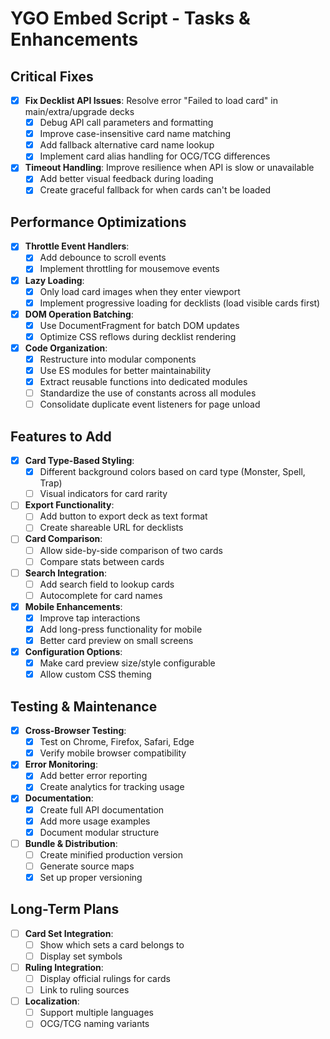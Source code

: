 # YGO Embed Script - Tasks & Enhancements

## Critical Fixes

- [x] **Fix Decklist API Issues**: Resolve error "Failed to load card" in main/extra/upgrade decks
  - [x] Debug API call parameters and formatting
  - [x] Improve case-insensitive card name matching
  - [x] Add fallback alternative card name lookup
  - [x] Implement card alias handling for OCG/TCG differences

- [x] **Timeout Handling**: Improve resilience when API is slow or unavailable
  - [x] Add better visual feedback during loading
  - [x] Create graceful fallback for when cards can't be loaded

## Performance Optimizations

- [x] **Throttle Event Handlers**:
  - [x] Add debounce to scroll events
  - [x] Implement throttling for mousemove events

- [x] **Lazy Loading**:
  - [x] Only load card images when they enter viewport
  - [x] Implement progressive loading for decklists (load visible cards first)

- [x] **DOM Operation Batching**:
  - [x] Use DocumentFragment for batch DOM updates
  - [x] Optimize CSS reflows during decklist rendering

- [x] **Code Organization**:
  - [x] Restructure into modular components
  - [x] Use ES modules for better maintainability
  - [x] Extract reusable functions into dedicated modules
  - [ ] Standardize the use of constants across all modules
  - [ ] Consolidate duplicate event listeners for page unload

## Features to Add

- [x] **Card Type-Based Styling**:
  - [x] Different background colors based on card type (Monster, Spell, Trap)
  - [ ] Visual indicators for card rarity

- [ ] **Export Functionality**:
  - [ ] Add button to export deck as text format
  - [ ] Create shareable URL for decklists

- [ ] **Card Comparison**:
  - [ ] Allow side-by-side comparison of two cards
  - [ ] Compare stats between cards

- [ ] **Search Integration**:
  - [ ] Add search field to lookup cards
  - [ ] Autocomplete for card names

- [x] **Mobile Enhancements**:
  - [x] Improve tap interactions
  - [x] Add long-press functionality for mobile
  - [x] Better card preview on small screens

- [x] **Configuration Options**:
  - [x] Make card preview size/style configurable
  - [x] Allow custom CSS theming

## Testing & Maintenance

- [x] **Cross-Browser Testing**:
  - [x] Test on Chrome, Firefox, Safari, Edge
  - [x] Verify mobile browser compatibility

- [x] **Error Monitoring**:
  - [x] Add better error reporting
  - [x] Create analytics for tracking usage

- [x] **Documentation**:
  - [x] Create full API documentation
  - [x] Add more usage examples
  - [x] Document modular structure

- [ ] **Bundle & Distribution**:
  - [ ] Create minified production version
  - [ ] Generate source maps
  - [x] Set up proper versioning

## Long-Term Plans

- [ ] **Card Set Integration**:
  - [ ] Show which sets a card belongs to
  - [ ] Display set symbols

- [ ] **Ruling Integration**:
  - [ ] Display official rulings for cards
  - [ ] Link to ruling sources

- [ ] **Localization**:
  - [ ] Support multiple languages
  - [ ] OCG/TCG naming variants 